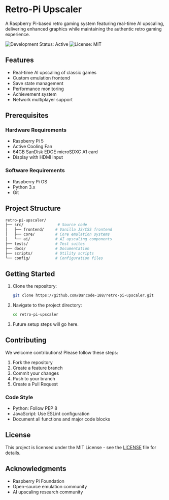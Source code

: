 # Retro-Pi Upscaler

A Raspberry Pi-based retro gaming system featuring real-time AI upscaling, delivering enhanced graphics while maintaining the authentic retro gaming experience.

![Development Status: Active](https://img.shields.io/badge/Status-Active-green)
![License: MIT](https://img.shields.io/badge/License-MIT-blue)

## Features

- Real-time AI upscaling of classic games
- Custom emulation frontend
- Save state management
- Performance monitoring
- Achievement system
- Network multiplayer support

## Prerequisites

### Hardware Requirements
- Raspberry Pi 5
- Active Cooling Fan
- 64GB SanDisk EDGE microSDXC A1 card
- Display with HDMI input

### Software Requirements
- Raspberry Pi OS
- Python 3.x
- Git


## Project Structure

```bash
retro-pi-upscaler/
├── src/               # Source code
│   ├── frontend/     # Vanilla JS/CSS frontend
│   ├── core/         # Core emulation systems
│   └── ai/           # AI upscaling components
├── tests/            # Test suites
├── docs/             # Documentation
├── scripts/          # Utility scripts
└── config/           # Configuration files
```

## Getting Started

1. Clone the repository:
   ```bash
   git clone https://github.com/Dancode-188/retro-pi-upscaler.git
   ```

2. Navigate to the project directory:
   ```bash
   cd retro-pi-upscaler
   ```

3. Future setup steps will go here.


## Contributing

We welcome contributions! Please follow these steps:

1. Fork the repository
2. Create a feature branch
3. Commit your changes
4. Push to your branch
5. Create a Pull Request

### Code Style
- Python: Follow PEP 8
- JavaScript: Use ESLint configuration
- Document all functions and major code blocks


## License

This project is licensed under the MIT License - see the [LICENSE](LICENSE) file for details.

## Acknowledgments

- Raspberry Pi Foundation
- Open-source emulation community
- AI upscaling research community